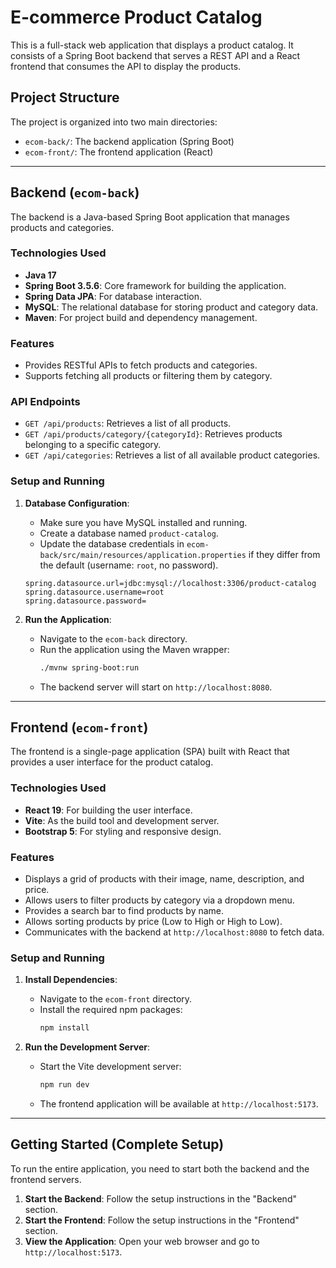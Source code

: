 # E-commerce Product Catalog

This is a full-stack web application that displays a product catalog. It consists of a Spring Boot backend that serves a REST API and a React frontend that consumes the API to display the products.

## Project Structure

The project is organized into two main directories:

-   `ecom-back/`: The backend application (Spring Boot)
-   `ecom-front/`: The frontend application (React)

---

## Backend (`ecom-back`)

The backend is a Java-based Spring Boot application that manages products and categories.

### Technologies Used

-   **Java 17**
-   **Spring Boot 3.5.6**: Core framework for building the application.
-   **Spring Data JPA**: For database interaction.
-   **MySQL**: The relational database for storing product and category data.
-   **Maven**: For project build and dependency management.

### Features

-   Provides RESTful APIs to fetch products and categories.
-   Supports fetching all products or filtering them by category.

### API Endpoints

-   `GET /api/products`: Retrieves a list of all products.
-   `GET /api/products/category/{categoryId}`: Retrieves products belonging to a specific category.
-   `GET /api/categories`: Retrieves a list of all available product categories.

### Setup and Running

1.  **Database Configuration**:
    -   Make sure you have MySQL installed and running.
    -   Create a database named `product-catalog`.
    -   Update the database credentials in `ecom-back/src/main/resources/application.properties` if they differ from the default (username: `root`, no password).

    ```properties
    spring.datasource.url=jdbc:mysql://localhost:3306/product-catalog
    spring.datasource.username=root
    spring.datasource.password=
    ```

2.  **Run the Application**:
    -   Navigate to the `ecom-back` directory.
    -   Run the application using the Maven wrapper:
        ```bash
        ./mvnw spring-boot:run
        ```
    -   The backend server will start on `http://localhost:8080`.

---

## Frontend (`ecom-front`)

The frontend is a single-page application (SPA) built with React that provides a user interface for the product catalog.

### Technologies Used

-   **React 19**: For building the user interface.
-   **Vite**: As the build tool and development server.
-   **Bootstrap 5**: For styling and responsive design.

### Features

-   Displays a grid of products with their image, name, description, and price.
-   Allows users to filter products by category via a dropdown menu.
-   Provides a search bar to find products by name.
-   Allows sorting products by price (Low to High or High to Low).
-   Communicates with the backend at `http://localhost:8080` to fetch data.

### Setup and Running

1.  **Install Dependencies**:
    -   Navigate to the `ecom-front` directory.
    -   Install the required npm packages:
        ```bash
        npm install
        ```

2.  **Run the Development Server**:
    -   Start the Vite development server:
        ```bash
        npm run dev
        ```
    -   The frontend application will be available at `http://localhost:5173`.

---

## Getting Started (Complete Setup)

To run the entire application, you need to start both the backend and the frontend servers.

1.  **Start the Backend**: Follow the setup instructions in the "Backend" section.
2.  **Start the Frontend**: Follow the setup instructions in the "Frontend" section.
3.  **View the Application**: Open your web browser and go to `http://localhost:5173`.
